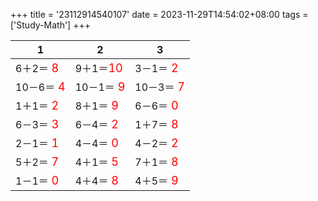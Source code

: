 +++ 
title = '23112914540107' 
date = 2023-11-29T14:54:02+08:00 
tags = ['Study-Math'] 
+++ 

1 | 2 | 3 
-- | -- | -- 
6＋2＝<font color=red size=4> 8</font> | 9＋1＝<font color=red size=4>10</font> | 3－1＝<font color=red size=4> 2</font> 
10－6＝<font color=red size=4> 4</font> | 10－1＝<font color=red size=4> 9</font> | 10－3＝<font color=red size=4> 7</font> 
1＋1＝<font color=red size=4> 2</font> | 8＋1＝<font color=red size=4> 9</font> | 6－6＝<font color=red size=4> 0</font> 
6－3＝<font color=red size=4> 3</font> | 6－4＝<font color=red size=4> 2</font> | 1＋7＝<font color=red size=4> 8</font> 
2－1＝<font color=red size=4> 1</font> | 4－4＝<font color=red size=4> 0</font> | 4－2＝<font color=red size=4> 2</font> 
5＋2＝<font color=red size=4> 7</font> | 4＋1＝<font color=red size=4> 5</font> | 7＋1＝<font color=red size=4> 8</font> 
1－1＝<font color=red size=4> 0</font> | 4＋4＝<font color=red size=4> 8</font> | 4＋5＝<font color=red size=4> 9</font> 

